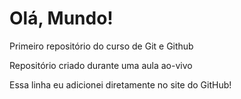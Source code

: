 # Olá, Mundo!
 Primeiro repositório do curso de Git e Github

 Repositório criado durante uma aula ao-vivo

Essa linha eu adicionei diretamente no site do GitHub!
